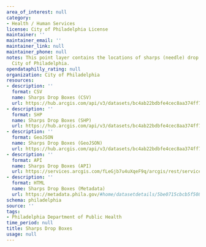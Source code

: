 ```yaml
---
area_of_interest: null
category:
- Health / Human Services
license: City of Philadelphia License
maintainer: ''
maintainer_email: ''
maintainer_link: null
maintainer_phone: null
notes: This point layer contains the locations of sharps (needle) drop boxes in the
  City of Philadelphia.
opendataphilly_rating: null
organization: City of Philadelphia
resources:
- description: ''
  format: CSV
  name: Sharps Drop Boxes (CSV)
  url: https://hub.arcgis.com/api/v3/datasets/bc4ab22bdbfe4cec8aa374ff7d5cec81_0/downloads/data?format=csv&spatialRefId=3857&where=1%3D1
- description: ''
  format: SHP
  name: Sharps Drop Boxes (SHP)
  url: https://hub.arcgis.com/api/v3/datasets/bc4ab22bdbfe4cec8aa374ff7d5cec81_0/downloads/data?format=shp&spatialRefId=3857&where=1%3D1
- description: ''
  format: GeoJSON
  name: Sharps Drop Boxes (GeoJSON)
  url: https://hub.arcgis.com/api/v3/datasets/bc4ab22bdbfe4cec8aa374ff7d5cec81_0/downloads/data?format=geojson&spatialRefId=4326&where=1%3D1
- description: ''
  format: API
  name: Sharps Drop Boxes (API)
  url: https://services.arcgis.com/fLeGjb7u4uXqeF9q/arcgis/rest/services/Sharps_Drop_Boxes/FeatureServer/0/query?outFields=*&where=1%3D1
- description: ''
  format: HTML
  name: Sharps Drop Boxes (Metadata)
  url: https://metadata.phila.gov/#home/datasetdetails/5be0715cbcb5f50859f6266b/representationdetails/5be0715cbcb5f50859f6266f/
schema: philadelphia
source: ''
tags:
- Philadelphia Department of Public Health
time_period: null
title: Sharps Drop Boxes
usage: null
---
```

